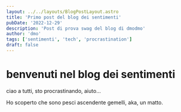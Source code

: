```yaml
---
layout: ../../layouts/BlogPostLayout.astro
title: 'Primo post del blog dei sentimenti'
pubDate: '2022-12-29'
description: 'Post di prova swag del blog di dmodmo'
author: 'dmo'
tags: ['sentimenti', 'tech', 'procrastination']
draft: false
---
```



# benvenuti nel blog dei sentimenti

ciao a tutti, sto procrastinando, aiuto...


Ho scoperto che sono pesci ascendente gemelli, aka, un matto.
